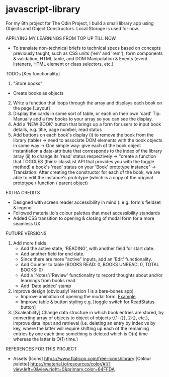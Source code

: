 # javascript-library

For my 8th project for The Odin Project, I build a small library app using Objects and Object Constructors. Local Storage is used for now. 

APPLYING MY LEARNINGS FROM TOP UP TILL NOW
- To translate non-technical briefs to technical specs based on concepts previously taught, such as CSS units ('em' and 'rem'), form components & validation, HTML table, and DOM Manipulation & Events (event listeners, HTML element or class selectors, etc.)

TODOs
[Key functionality]
1. "Store books"
- Create books as objects 
2. Write a function that loops through the array and displays each book on the page
[Layout]
1. Display the cards in some sort of table, or each on their own 'card'
Tip: Manually add a few books to your array so you can see the display.
2. Add a 'NEW BOOK' button that brings up a form for users to input book details, e.g. title, page number, read status
3. Add buttons on each book's display 
(i) to remove the book from the library (table) -> need to associate DOM elements with the book objects in some way -> One simple way: give each of the book object instantiation a data-attribute that corresponds to the index of the library array
(ii) to change its 'read' status respectively -> "create a function that TOGGLES (think: classList API that provides you with the toggle method) a book's 'read' status on your 'Book' prototype instance" -> Translation: After creating the constructor for each of the book, we are able to edit the instance's prototype (which is a copy of the original prototype / function / parent object)

EXTRA CREDITS
- Designed with screen reader accessibility in mind (: e.g. form's fieldset & legend
- Followed material.io's colour palettes that meet accessibility standards 
- Added CSS transition to opening & closing of modal form for a more seamless UX

 FUTURE VERSIONS
1. Add more fields
   - Add the active state, 'READING', with another field for start date.
   - Add another field for end date.
   - Since there are more "active" inputs, add an 'Edit' functionality. 
   - Add Counter to table (BOOKS READ: 0, BOOKS UNREAD: 0, TOTAL BOOKS: 0)
   - Add a 'Notes'/'Review' functionality to record thoughts about and/or learnings from books read
   - Add 'Date added' stamp 
2. Improve design (obviously! Version 1 is a bare-bones app)
   - Improve animation of opening the modal form. [Example](https://michalosman.github.io/library/)
   - Improve table & button styling e.g. [toggle switch for ReadStatus button]
3. [Scaleability] Change data structure in which book entries are stored, by converting array of objects to object of objects {{1: {}}, 2:{}, etc.}, improve data input and retrieval (i.e. deleting an entry by index vs by key, where the latter will require shifting up each of the remaining entries by one each time something is deleted which is O(n) time whereas the latter is O(1) time.)

REFERENCES FOR THIS PROJECT
- Assets
[Icons]
 https://www.flaticon.com/free-icons/library
 [Colour palette]
 https://material.io/resources/color/#!/?view.left=0&view.right=0&primary.color=64FFDA